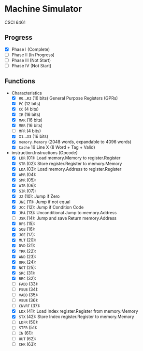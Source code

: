 # Machine Simulator
CSCI 6461

## Progress
- [x] Phase I (Complete)
- [ ] Phase II (In Progress)
- [ ] Phase III (Not Start)
- [ ] Phase IV (Not Start)

## Functions
- Characteristics
    - [x] `R0`...`R3` (16 bits) General Purpose Registers (GPRs)
    - [x] `PC` (12 bits)
    - [x] `CC` (4 bits)
    - [x] `IR` (16 bits)
    - [x] `MAR` (16 bits)
    - [x] `MBR` (16 bits)
    - [ ] `MFR` (4 bits)
    - [x] `X1`...`X3` (16 bits) 
    - [x] `memory.Memory` (2048 words, expandable to 4096 words)
    - [x] `Cache` 16 Line X (8 Word + Tag + Valid)
- instruction.Instructions (Opcode)
    - [x] `LDR` (01): Load memory.Memory to register.Register
    - [x] `STR` (02): Store register.Register to memory.Memory
    - [x] `LDA` (03): Load memory.Address to register.Register
    - [x] `AMR` (04):
    - [x] `SMR` (05):
    - [x] `AIR` (06):
    - [x] `SIR` (07):
    - [x] `JZ` (10): Jump if Zero
    - [x] `JNE` (11): Jump if not equal
    - [x] `JCC` (12): Jump if Condition Code
    - [x] `JMA` (13): Unconditional Jump to memory.Address
    - [ ] `JSR` (14): Jump and save Return memory.Address
    - [x] `RFS` (15): 
    - [x] `SOB` (16):
    - [x] `JGE` (17):
    - [x] `MLT` (20):
    - [x] `DVD` (21):
    - [x] `TRR` (22):
    - [x] `AND` (23):
    - [x] `ORR` (24):
    - [x] `NOT` (25):
    - [x] `SRC` (31):
    - [x] `RRC` (32):
    - [ ] `FADD` (33):
    - [ ] `FSUB` (34):
    - [ ] `VADD` (35):
    - [ ] `VSUB` (36):
    - [ ] `CNVRT` (37):
    - [x] `LDX` (41): Load Index register.Register from memory.Memory
    - [x] `STX` (42): Store Index register.Register to memory.Memory
    - [ ] `LDFR` (50):
    - [ ] `STFR` (51):
    - [ ] `IN` (61):
    - [ ] `OUT` (62):
    - [ ] `CHK` (63):
